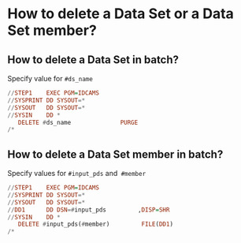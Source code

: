 # How to delete a Data Set or a Data Set member?

## How to delete a Data Set in batch?
Specify value for `#ds_name`
```Haskell
//STEP1    EXEC PGM=IDCAMS           
//SYSPRINT DD SYSOUT=*               
//SYSOUT   DD SYSOUT=*               
//SYSIN    DD *                      
   DELETE #ds_name              PURGE
/*        
```

## How to delete a Data Set member in batch?
Specify values for `#input_pds` and` #member`
```Haskell
//STEP1    EXEC PGM=IDCAMS                      
//SYSPRINT DD SYSOUT=*                          
//SYSOUT   DD SYSOUT=*                          
//DD1      DD DSN=#input_pds         ,DISP=SHR  
//SYSIN    DD *                                 
   DELETE #input_pds(#member)         FILE(DD1)
/*                                              
```
